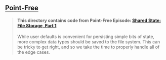 ## [Point-Free](https://www.pointfree.co)

> #### This directory contains code from Point-Free Episode: [Shared State: File Storage, Part 1](https://www.pointfree.co/episodes/ep275-shared-state-file-storage-part-1)
>
> While user defaults is convenient for persisting simple bits of state, more complex data types should be saved to the file system. This can be tricky to get right, and so we take the time to properly handle all of the edge cases.
